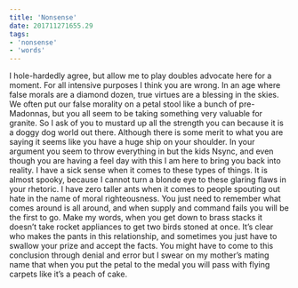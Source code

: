```yaml
---
title: 'Nonsense'
date: 201711271655.29
tags:
- 'nonsense'
- 'words'
---
```


I hole-hardedly agree, but allow me to play doubles advocate here for a
moment. For all intensive purposes I think you are wrong. In an age
where false morals are a diamond dozen, true virtues are a blessing in
the skies. We often put our false morality on a petal stool like a bunch
of pre-Madonnas, but you all seem to be taking something very valuable
for granite. So I ask of you to mustard up all the strength you can
because it is a doggy dog world out there. Although there is some merit
to what you are saying it seems like you have a huge ship on your
shoulder. In your argument you seem to throw everything in but the kids
Nsync, and even though you are having a feel day with this I am here to
bring you back into reality. I have a sick sense when it comes to these
types of things. It is almost spooky, because I cannot turn a blonde eye
to these glaring flaws in your rhetoric. I have zero taller ants when it
comes to people spouting out hate in the name of moral righteousness.
You just need to remember what comes around is all around, and when
supply and command fails you will be the first to go. Make my words,
when you get down to brass stacks it doesn’t take rocket appliances to
get two birds stoned at once. It’s clear who makes the pants in this
relationship, and sometimes you just have to swallow your prize and
accept the facts. You might have to come to this conclusion through
denial and error but I swear on my mother’s mating name that when you
put the petal to the medal you will pass with flying carpets like it’s a
peach of cake.

